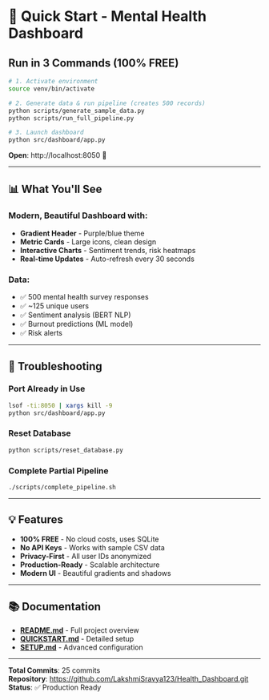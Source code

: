 # 🚀 Quick Start - Mental Health Dashboard

## Run in 3 Commands (100% FREE)

```bash
# 1. Activate environment
source venv/bin/activate

# 2. Generate data & run pipeline (creates 500 records)
python scripts/generate_sample_data.py
python scripts/run_full_pipeline.py

# 3. Launch dashboard
python src/dashboard/app.py
```

**Open**: http://localhost:8050 🎉

---

## 📊 What You'll See

### Modern, Beautiful Dashboard with:
- **Gradient Header** - Purple/blue theme
- **Metric Cards** - Large icons, clean design
- **Interactive Charts** - Sentiment trends, risk heatmaps
- **Real-time Updates** - Auto-refresh every 30 seconds

### Data:
- ✅ 500 mental health survey responses
- ✅ ~125 unique users
- ✅ Sentiment analysis (BERT NLP)
- ✅ Burnout predictions (ML model)
- ✅ Risk alerts

---

## 🔧 Troubleshooting

### Port Already in Use
```bash
lsof -ti:8050 | xargs kill -9
python src/dashboard/app.py
```

### Reset Database
```bash
python scripts/reset_database.py
```

### Complete Partial Pipeline
```bash
./scripts/complete_pipeline.sh
```

---

## 💡 Features

- **100% FREE** - No cloud costs, uses SQLite
- **No API Keys** - Works with sample CSV data
- **Privacy-First** - All user IDs anonymized
- **Production-Ready** - Scalable architecture
- **Modern UI** - Beautiful gradients and shadows

---

## 📚 Documentation

- **[README.md](README.md)** - Full project overview
- **[QUICKSTART.md](QUICKSTART.md)** - Detailed setup
- **[SETUP.md](SETUP.md)** - Advanced configuration

---

**Total Commits**: 25 commits  
**Repository**: https://github.com/LakshmiSravya123/Health_Dashboard.git  
**Status**: ✅ Production Ready
